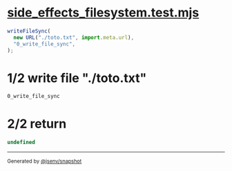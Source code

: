# [side_effects_filesystem.test.mjs](../../side_effects_filesystem.test.mjs)

```js
writeFileSync(
  new URL("./toto.txt", import.meta.url),
  "0_write_file_sync",
);
```

# 1/2 write file "./toto.txt"

```txt
0_write_file_sync
```

# 2/2 return

```js
undefined
```

---

<sub>
  Generated by <a href="https://github.com/jsenv/core/tree/main/packages/independent/snapshot">@jsenv/snapshot</a>
</sub>
